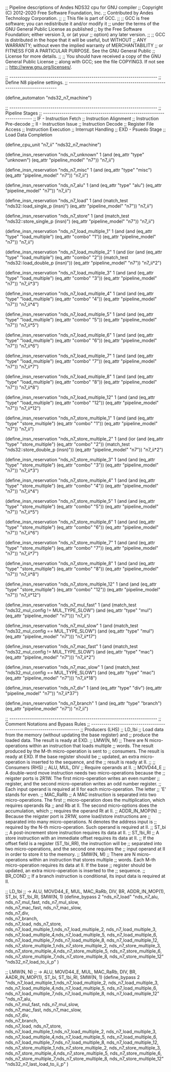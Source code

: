 ;; Pipeline descriptions of Andes NDS32 cpu for GNU compiler
;; Copyright (C) 2012-2020 Free Software Foundation, Inc.
;; Contributed by Andes Technology Corporation.
;;
;; This file is part of GCC.
;;
;; GCC is free software; you can redistribute it and/or modify it
;; under the terms of the GNU General Public License as published
;; by the Free Software Foundation; either version 3, or (at your
;; option) any later version.
;;
;; GCC is distributed in the hope that it will be useful, but WITHOUT
;; ANY WARRANTY; without even the implied warranty of MERCHANTABILITY
;; or FITNESS FOR A PARTICULAR PURPOSE.  See the GNU General Public
;; License for more details.
;;
;; You should have received a copy of the GNU General Public License
;; along with GCC; see the file COPYING3.  If not see
;; <http://www.gnu.org/licenses/>.


;; ------------------------------------------------------------------------
;; Define N8 pipeline settings.
;; ------------------------------------------------------------------------

(define_automaton "nds32_n7_machine")

;; ------------------------------------------------------------------------
;; Pipeline Stages
;; ------------------------------------------------------------------------
;; IF - Instruction Fetch
;;   Instruction Alignment
;;   Instruction Pre-decode
;; II - Instruction Issue
;;   Instruction Decode
;;   Register File Access
;;   Instruction Execution
;;   Interrupt Handling
;; EXD - Psuedo Stage
;;   Load Data Completion

(define_cpu_unit "n7_ii" "nds32_n7_machine")

(define_insn_reservation "nds_n7_unknown" 1
  (and (eq_attr "type" "unknown")
       (eq_attr "pipeline_model" "n7"))
  "n7_ii")

(define_insn_reservation "nds_n7_misc" 1
  (and (eq_attr "type" "misc")
       (eq_attr "pipeline_model" "n7"))
  "n7_ii")

(define_insn_reservation "nds_n7_alu" 1
  (and (eq_attr "type" "alu")
       (eq_attr "pipeline_model" "n7"))
  "n7_ii")

(define_insn_reservation "nds_n7_load" 1
  (and (match_test "nds32::load_single_p (insn)")
       (eq_attr "pipeline_model" "n7"))
  "n7_ii")

(define_insn_reservation "nds_n7_store" 1
  (and (match_test "nds32::store_single_p (insn)")
       (eq_attr "pipeline_model" "n7"))
  "n7_ii")

(define_insn_reservation "nds_n7_load_multiple_1" 1
  (and (and (eq_attr "type" "load_multiple")
	    (eq_attr "combo" "1"))
       (eq_attr "pipeline_model" "n7"))
  "n7_ii")

(define_insn_reservation "nds_n7_load_multiple_2" 1
  (and (ior (and (eq_attr "type" "load_multiple")
		 (eq_attr "combo" "2"))
	    (match_test "nds32::load_double_p (insn)"))
       (eq_attr "pipeline_model" "n7"))
  "n7_ii*2")

(define_insn_reservation "nds_n7_load_multiple_3" 1
  (and (and (eq_attr "type" "load_multiple")
	    (eq_attr "combo" "3"))
       (eq_attr "pipeline_model" "n7"))
  "n7_ii*3")

(define_insn_reservation "nds_n7_load_multiple_4" 1
  (and (and (eq_attr "type" "load_multiple")
	    (eq_attr "combo" "4"))
       (eq_attr "pipeline_model" "n7"))
  "n7_ii*4")

(define_insn_reservation "nds_n7_load_multiple_5" 1
  (and (and (eq_attr "type" "load_multiple")
	    (eq_attr "combo" "5"))
       (eq_attr "pipeline_model" "n7"))
  "n7_ii*5")

(define_insn_reservation "nds_n7_load_multiple_6" 1
  (and (and (eq_attr "type" "load_multiple")
	    (eq_attr "combo" "6"))
       (eq_attr "pipeline_model" "n7"))
  "n7_ii*6")

(define_insn_reservation "nds_n7_load_multiple_7" 1
  (and (and (eq_attr "type" "load_multiple")
	    (eq_attr "combo" "7"))
       (eq_attr "pipeline_model" "n7"))
  "n7_ii*7")

(define_insn_reservation "nds_n7_load_multiple_8" 1
  (and (and (eq_attr "type" "load_multiple")
	    (eq_attr "combo" "8"))
       (eq_attr "pipeline_model" "n7"))
  "n7_ii*8")

(define_insn_reservation "nds_n7_load_multiple_12" 1
  (and (and (eq_attr "type" "load_multiple")
	    (eq_attr "combo" "12"))
       (eq_attr "pipeline_model" "n7"))
  "n7_ii*12")

(define_insn_reservation "nds_n7_store_multiple_1" 1
  (and (and (eq_attr "type" "store_multiple")
	    (eq_attr "combo" "1"))
       (eq_attr "pipeline_model" "n7"))
  "n7_ii")

(define_insn_reservation "nds_n7_store_multiple_2" 1
  (and (ior (and (eq_attr "type" "store_multiple")
		 (eq_attr "combo" "2"))
	    (match_test "nds32::store_double_p (insn)"))
       (eq_attr "pipeline_model" "n7"))
  "n7_ii*2")

(define_insn_reservation "nds_n7_store_multiple_3" 1
  (and (and (eq_attr "type" "store_multiple")
	    (eq_attr "combo" "3"))
       (eq_attr "pipeline_model" "n7"))
  "n7_ii*3")

(define_insn_reservation "nds_n7_store_multiple_4" 1
  (and (and (eq_attr "type" "store_multiple")
	    (eq_attr "combo" "4"))
       (eq_attr "pipeline_model" "n7"))
  "n7_ii*4")

(define_insn_reservation "nds_n7_store_multiple_5" 1
  (and (and (eq_attr "type" "store_multiple")
	    (eq_attr "combo" "5"))
       (eq_attr "pipeline_model" "n7"))
  "n7_ii*5")

(define_insn_reservation "nds_n7_store_multiple_6" 1
  (and (and (eq_attr "type" "store_multiple")
	    (eq_attr "combo" "6"))
       (eq_attr "pipeline_model" "n7"))
  "n7_ii*6")

(define_insn_reservation "nds_n7_store_multiple_7" 1
  (and (and (eq_attr "type" "store_multiple")
	    (eq_attr "combo" "7"))
       (eq_attr "pipeline_model" "n7"))
  "n7_ii*7")

(define_insn_reservation "nds_n7_store_multiple_8" 1
  (and (and (eq_attr "type" "store_multiple")
	    (eq_attr "combo" "8"))
       (eq_attr "pipeline_model" "n7"))
  "n7_ii*8")

(define_insn_reservation "nds_n7_store_multiple_12" 1
  (and (and (eq_attr "type" "store_multiple")
	    (eq_attr "combo" "12"))
       (eq_attr "pipeline_model" "n7"))
  "n7_ii*12")

(define_insn_reservation "nds_n7_mul_fast" 1
  (and (match_test "nds32_mul_config != MUL_TYPE_SLOW")
       (and (eq_attr "type" "mul")
	    (eq_attr "pipeline_model" "n7")))
  "n7_ii")

(define_insn_reservation "nds_n7_mul_slow" 1
  (and (match_test "nds32_mul_config == MUL_TYPE_SLOW")
       (and (eq_attr "type" "mul")
	    (eq_attr "pipeline_model" "n7")))
  "n7_ii*17")

(define_insn_reservation "nds_n7_mac_fast" 1
  (and (match_test "nds32_mul_config != MUL_TYPE_SLOW")
       (and (eq_attr "type" "mac")
	    (eq_attr "pipeline_model" "n7")))
  "n7_ii*2")

(define_insn_reservation "nds_n7_mac_slow" 1
  (and (match_test "nds32_mul_config == MUL_TYPE_SLOW")
       (and (eq_attr "type" "mac")
	    (eq_attr "pipeline_model" "n7")))
  "n7_ii*18")

(define_insn_reservation "nds_n7_div" 1
  (and (eq_attr "type" "div")
       (eq_attr "pipeline_model" "n7"))
  "n7_ii*37")

(define_insn_reservation "nds_n7_branch" 1
  (and (eq_attr "type" "branch")
       (eq_attr "pipeline_model" "n7"))
  "n7_ii")

;; ------------------------------------------------------------------------
;; Comment Notations and Bypass Rules
;; ------------------------------------------------------------------------
;; Producers (LHS)
;;   LD_!bi
;;     Load data from the memory (without updating the base register) and
;;     produce the loaded data. The result is ready at EXD.
;;   LMW(N, M)
;;     There are N micro-operations within an instruction that loads multiple
;;     words. The result produced by the M-th micro-operation is sent to
;;     consumers. The result is ready at EXD. If the base register should be
;;     updated, an extra micro-operation is inserted to the sequence, and the
;;     result is ready at II.
;;
;; Consumers (RHS)
;;   ALU, MUL, DIV
;;     Require operands at II.
;;   MOVD44_E
;;     A double-word move instruction needs two micro-operations because the
;;     reigster ports is 2R1W. The first micro-operation writes an even number
;;     register, and the second micro-operation writes an odd number register.
;;     Each input operand is required at II for each micro-operation. The letter
;;     'E' stands for even.
;;   MAC_RaRb
;;     A MAC instruction is separated into two micro-operations. The first
;;     micro-operation does the multiplication, which requires operands Ra
;;     and Rb at II. The second micro-options does the accumulation, which
;;     requires the operand Rt at II.
;;   ADDR_IN_MOP(N)
;;     Because the reigster port is 2R1W, some load/store instructions are
;;     separated into many micro-operations. N denotes the address input is
;;     required by the N-th micro-operation. Such operand is required at II.
;;   ST_bi
;;     A post-increment store instruction requires its data at II.
;;   ST_!bi_RI
;;     A store instruction with an immediate offset requires its data at II.
;;     If the offset field is a register (ST_!bi_RR), the instruction will be
;;     separated into two micro-operations, and the second one requires the
;;     input operand at II in order to store it to the memory.
;;   SMW(N, M)
;;     There are N micro-operations within an instruction that stores multiple
;;     words. Each M-th micro-operation requires its data at II. If the base
;;     register should be updated, an extra micro-operation is inserted to the
;;     sequence.
;;   BR_COND
;;     If a branch instruction is conditional, its input data is required at II.

;; LD_!bi
;;   -> ALU, MOVD44_E, MUL, MAC_RaRb, DIV, BR, ADDR_IN_MOP(1), ST_bi, ST_!bi_RI, SMW(N, 1)
(define_bypass 2
  "nds_n7_load"
  "nds_n7_alu,\
   nds_n7_mul_fast, nds_n7_mul_slow,\
   nds_n7_mac_fast, nds_n7_mac_slow,\
   nds_n7_div,\
   nds_n7_branch,\
   nds_n7_load, nds_n7_store,\
   nds_n7_load_multiple_1,nds_n7_load_multiple_2, nds_n7_load_multiple_3,\
   nds_n7_load_multiple_4,nds_n7_load_multiple_5, nds_n7_load_multiple_6,\
   nds_n7_load_multiple_7,nds_n7_load_multiple_8, nds_n7_load_multiple_12,\
   nds_n7_store_multiple_1,nds_n7_store_multiple_2, nds_n7_store_multiple_3,\
   nds_n7_store_multiple_4,nds_n7_store_multiple_5, nds_n7_store_multiple_6,\
   nds_n7_store_multiple_7,nds_n7_store_multiple_8, nds_n7_store_multiple_12"
  "nds32_n7_load_to_ii_p"
)

;; LMW(N, N)
;;   -> ALU, MOVD44_E, MUL, MAC_RaRb, DIV, BR, AADR_IN_MOP(1), ST_bi, ST_!bi_RI, SMW(N, 1)
(define_bypass 2
  "nds_n7_load_multiple_1,nds_n7_load_multiple_2, nds_n7_load_multiple_3,\
   nds_n7_load_multiple_4,nds_n7_load_multiple_5, nds_n7_load_multiple_6,\
   nds_n7_load_multiple_7,nds_n7_load_multiple_8, nds_n7_load_multiple_12"
  "nds_n7_alu,\
   nds_n7_mul_fast, nds_n7_mul_slow,\
   nds_n7_mac_fast, nds_n7_mac_slow,\
   nds_n7_div,\
   nds_n7_branch,\
   nds_n7_load, nds_n7_store,\
   nds_n7_load_multiple_1,nds_n7_load_multiple_2, nds_n7_load_multiple_3,\
   nds_n7_load_multiple_4,nds_n7_load_multiple_5, nds_n7_load_multiple_6,\
   nds_n7_load_multiple_7,nds_n7_load_multiple_8, nds_n7_load_multiple_12,\
   nds_n7_store_multiple_1,nds_n7_store_multiple_2, nds_n7_store_multiple_3,\
   nds_n7_store_multiple_4,nds_n7_store_multiple_5, nds_n7_store_multiple_6,\
   nds_n7_store_multiple_7,nds_n7_store_multiple_8, nds_n7_store_multiple_12"
  "nds32_n7_last_load_to_ii_p"
)

